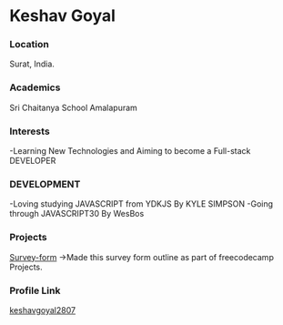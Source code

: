 # Keshav Goyal

### Location
Surat, India.

### Academics
Sri Chaitanya School Amalapuram

### Interests
-Learning New Technologies and Aiming to become a Full-stack DEVELOPER

### DEVELOPMENT
-Loving studying JAVASCRIPT from YDKJS By KYLE SIMPSON
-Going through JAVASCRIPT30 By WesBos

### Projects
[Survey-form](https://github.com/keshavgoyal2807/survey-form) ->Made this survey form outline as part of freecodecamp Projects.

### Profile Link
[keshavgoyal2807](https://github.com/keshavgoyal2807)
